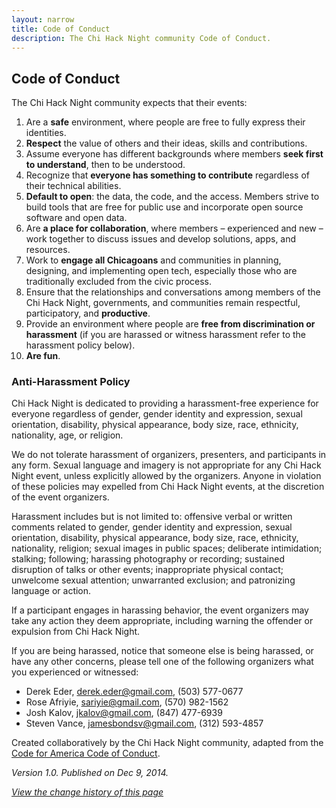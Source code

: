 ```yaml
---
layout: narrow
title: Code of Conduct
description: The Chi Hack Night community Code of Conduct.
---
```

        
## Code of Conduct

The Chi Hack Night community expects that their events:

1. Are a **safe** environment, where people are free to fully express their identities.
1. **Respect** the value of others and their ideas, skills and contributions. 
1. Assume everyone has different backgrounds where members **seek first to understand**, then to be understood. 
1. Recognize that **everyone has something to contribute** regardless of their technical abilities. 
1. **Default to open**: the data, the code, and the access. Members strive to build tools that are free for public use and incorporate open source software and open data. 
1. Are **a place for collaboration**, where members – experienced and new – work together to discuss issues and develop solutions, apps, and resources. 
1. Work to **engage all Chicagoans** and communities in planning, designing, and implementing open tech, especially those who are traditionally excluded from the civic process.
1. Ensure that the relationships and conversations among members of the Chi Hack Night, governments, and communities remain respectful, participatory, and **productive**.
1. Provide an environment where people are **free from discrimination or harassment** (if you are harassed or witness harassment refer to the harassment policy below).
1. **Are fun**.

### Anti-Harassment Policy

Chi Hack Night is dedicated to providing a harassment-free experience for everyone regardless of gender, gender identity and expression, sexual orientation, disability, physical appearance, body size, race, ethnicity, nationality, age, or religion. 

We do not tolerate harassment of organizers, presenters, and participants in any form. Sexual language and imagery is not appropriate for any Chi Hack Night event, unless explicitly allowed by the organizers. Anyone in violation of these policies may expelled from Chi Hack Night events, at the discretion of the event organizers.

Harassment includes but is not limited to: offensive verbal or written comments related to gender, gender identity and expression, sexual orientation, disability, physical appearance, body size, race, ethnicity, nationality, religion; sexual images in public spaces; deliberate intimidation; stalking; following; harassing photography or recording; sustained disruption of talks or other events; inappropriate physical contact; unwelcome sexual attention; unwarranted exclusion; and patronizing language or action.

If a participant engages in harassing behavior, the event organizers may take any action they deem appropriate, including warning the offender or expulsion from Chi Hack Night.

If you are being harassed, notice that someone else is being harassed, or have any other concerns, please tell one of the following organizers what you experienced or witnessed:

* Derek Eder, [derek.eder@gmail.com](mailto:derek.eder@gmail.com), (503) 577-0677
* Rose Afriyie, [sariyie@gmail.com](mailto:sariyie@gmail.com), (570) 982-1562
* Josh Kalov, [jkalov@gmail.com](mailto:jkalov@gmail.com), (847) 477-6939
* Steven Vance, [jamesbondsv@gmail.com](mailto:jamesbondsv@gmail.com), (312) 593-4857

Created collaboratively by the Chi Hack Night community, adapted from the [Code for America Code of Conduct](https://github.com/codeforamerica/codeofconduct).

*Version 1.0. Published on Dec 9, 2014.*

*[View the change history of this page](https://github.com/chihacknight/chihacknight.org/commits/master/code-of-conduct.md)*